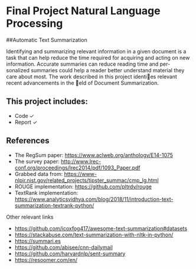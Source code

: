 # Final Project Natural Language Processing

##Automatic Text Summarization

Identifying and summarizing relevant information in a given document
is a task that can help reduce the time required for acquiring and acting on
new information. Accurate summaries can reduce reading time and per-
sonalized summaries could help a reader better understand material they
care about most. The work described in this project identies relevant
recent advancements in the eld of Document Summarization.

## This project includes:

- Code ✓
- Report ✓

## References

- The RegSum paper: <https://www.aclweb.org/anthology/E14-1075>
- The survey paper: <http://www.lrec-conf.org/proceedings/lrec2014/pdf/1093_Paper.pdf>
- Grabbed data from: <https://www-nlpir.nist.gov/related_projects/tipster_summac/cmp_lg.html>
- ROUGE implementation: <https://github.com/pltrdy/rouge>
- TextRank implementation: <https://www.analyticsvidhya.com/blog/2018/11/introduction-text-summarization-textrank-python/>

Other relevant links
- <https://github.com/icoxfog417/awesome-text-summarization#datasets>
- <https://stackabuse.com/text-summarization-with-nltk-in-python/>
- <https://summari.es>
- <https://github.com/abisee/cnn-dailymail>
- <https://github.com/harvardnlp/sent-summary>
- <https://resoomer.com/en/>
